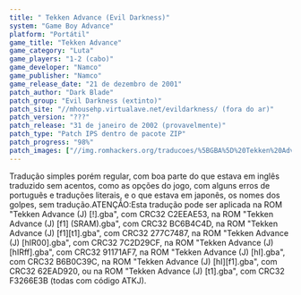 ```yaml
---
title: " Tekken Advance (Evil Darkness)"
system: "Game Boy Advance"
platform: "Portátil"
game_title: "Tekken Advance"
game_category: "Luta"
game_players: "1-2 (cabo)"
game_developer: "Namco"
game_publisher: "Namco"
game_release_date: "21 de dezembro de 2001"
patch_author: "Dark Blade"
patch_group: "Evil Darkness (extinto)"
patch_site: "//mhousehp.virtualave.net/evildarkness/ (fora do ar)"
patch_version: "???"
patch_release: "31 de janeiro de 2002 (provavelmente)"
patch_type: "Patch IPS dentro de pacote ZIP"
patch_progress: "98%"
patch_images: ["//img.romhackers.org/traducoes/%5BGBA%5D%20Tekken%20Advance%20-%20Evil%20Darkness%20-%201.png","//img.romhackers.org/traducoes/%5BGBA%5D%20Tekken%20Advance%20-%20Evil%20Darkness%20-%202.png","//img.romhackers.org/traducoes/%5BGBA%5D%20Tekken%20Advance%20-%20Evil%20Darkness%20-%203.png"]
---
```

Tradução simples porém regular, com boa parte do que estava em inglês traduzido sem acentos, como as opções do jogo, com alguns erros de português e traduções literais, e o que estava em japonês, os nomes dos golpes, sem tradução.ATENÇÃO:Esta tradução pode ser aplicada na ROM "Tekken Advance (J) [!].gba", com CRC32 C2EEAE53, na ROM "Tekken Advance (J) [f1] (SRAM).gba", com CRC32 BC6B4C4D, na ROM "Tekken Advance (J) [f1][t1].gba", com CRC32 277C7487, na ROM "Tekken Advance (J) [hIR00].gba", com CRC32 7C2D29CF, na ROM "Tekken Advance (J) [hIRff].gba", com CRC32 91171AF7, na ROM "Tekken Advance (J) [hI].gba", com CRC32 B6B0C39C, na ROM "Tekken Advance (J) [hI][f1].gba", com CRC32 62EAD920, ou na ROM "Tekken Advance (J) [t1].gba", com CRC32 F3266E3B (todas com código ATKJ).